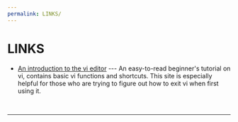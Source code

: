```yaml
---
permalink: LINKS/
---
```


# LINKS

* [An introduction to the vi editor](https://www.redhat.com/sysadmin/introduction-vi-editor#:~:text=In%20Vi%2C%20write%20means%20save,any%20changes%20and%20exits%20Vi.) --- 
An easy-to-read beginner's tutorial on vi, contains basic vi functions and shortcuts.
This site is especially helpful for those who are trying to figure out how to exit vi when first using it.
<br>
<hr>
